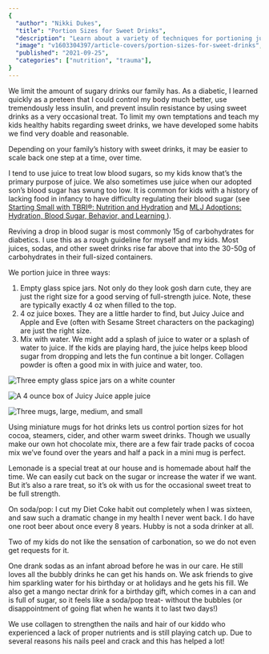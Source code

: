 ```yaml
---
{
  "author": "Nikki Dukes",
  "title": "Portion Sizes for Sweet Drinks",
  "description": "Learn about a variety of techniques for portioning juices and other sweet drinks in order to meet everyone's physical needs",
  "image": "v1603304397/article-covers/portion-sizes-for-sweet-drinks",
  "published": "2021-09-25",
  "categories": ["nutrition", "trauma"],
}
---
```


We limit the amount of sugary drinks our family has. As a diabetic, I learned quickly as a preteen that I could control my body much better, use tremendously less insulin, and prevent insulin resistance by using sweet drinks as a very occasional treat. To limit my own temptations and teach my kids healthy habits regarding sweet drinks, we have developed some habits we find very doable and reasonable.

Depending on your family’s history with sweet drinks, it may be easier to scale back one step at a time, over time.

I tend to use juice to treat low blood sugars, so my kids know that’s the primary purpose of juice. We also sometimes use juice when our adopted son’s blood sugar has swung too low. It is common for kids with a history of lacking food in infancy to have difficulty regulating their blood sugar (see [Starting Small with TBRI®: Nutrition and Hydration](https://child.tcu.edu/nutrition-and-hydration/) and [MLJ Adoptions: Hydration, Blood Sugar, Behavior, and Learning
](https://mljadoptions.com/blog/hydration-blood-sugar-behavior-and-learning-20131105)).

Reviving a drop in blood sugar is most commonly 15g of carbohydrates for diabetics. I use this as a rough guideline for myself and my kids. Most juices, sodas, and other sweet drinks rise far above that into the 30-50g of carbohydrates in their full-sized containers.

We portion juice in three ways:

1. Empty glass spice jars. Not only do they look gosh darn cute, they are just the right size for a good serving of full-strength juice. Note, these are typically exactly 4 oz when filled to the top.
2. 4 oz juice boxes. They are a little harder to find, but Juicy Juice and Apple and Eve (often with Sesame Street characters on the packaging) are just the right size.
3. Mix with water. We might add a splash of juice to water or a splash of water to juice. If the kids are playing hard, the juice helps keep blood sugar from dropping and lets the fun continue a bit longer. Collagen powder<ooom-footnote-ref id="1" /> is often a good mix in with juice and water, too.

![Three empty glass spice jars on a white counter](/images/articles/portion-sizes-for-sweet-drinks/IMG_20210925_135155068~2.jpg)

![A 4 ounce box of Juicy Juice apple juice](/images/articles/portion-sizes-for-sweet-drinks/IMG_20210925_135959770.jpg)

![Three mugs, large, medium, and small](/images/articles/portion-sizes-for-sweet-drinks/IMG_20210925_135324510~2.jpg)

Using miniature mugs for hot drinks lets us control portion sizes for hot cocoa, steamers, cider, and other warm sweet drinks. Though we usually make our own hot chocolate mix, there are a few fair trade packs of cocoa mix we’ve found over the years and half a pack in a mini mug is perfect.

Lemonade is a special treat at our house and is homemade about half the time. We can easily cut back on the sugar or increase the water if we want. But it’s also a rare treat, so it’s ok with us for the occasional sweet treat to be full strength.

On soda/pop: I cut my Diet Coke habit out completely when I was sixteen, and saw such a dramatic change in my health I never went back. I do have one root beer about once every 8 years. Hubby is not a soda drinker at all.

Two of my kids do not like the sensation of carbonation, so we do not even get requests for it.

One drank sodas as an infant abroad before he was in our care. He still loves all the bubbly drinks he can get his hands on. We ask friends to give him sparkling water for his birthday or at holidays and he gets his fill. We also get a mango nectar drink for a birthday gift, which comes in a can and is full of sugar, so it feels like a soda/pop treat- without the bubbles (or disappointment of going flat when he wants it to last two days!)

<ooom-footnote id="1">We use collagen to strengthen the nails and hair of our kiddo who experienced a lack of proper nutrients and is still playing catch up. Due to several reasons his nails peel and crack and this has helped a lot!</ooom-footnote>
